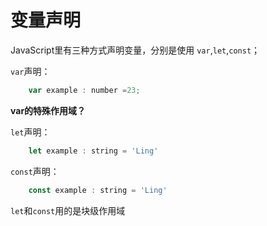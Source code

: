 # 变量声明

JavaScript里有三种方式声明变量，分别是使用 `var`,`let`,`const`；

`var`声明：
```js
    var example : number =23;
```
**var的特殊作用域？**

`let`声明：
```js
    let example : string = 'Ling'
```

`const`声明：
```js
    const example : string = 'Ling'
```
`let`和`const`用的是块级作用域  
